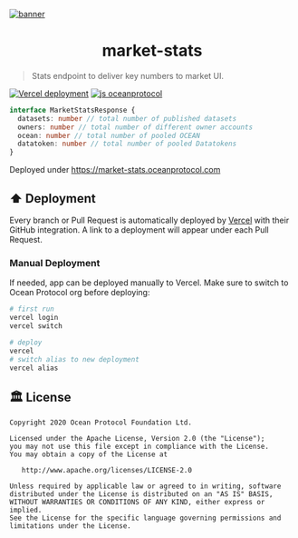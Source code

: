 [![banner](https://raw.githubusercontent.com/oceanprotocol/art/master/github/repo-banner%402x.png)](https://oceanprotocol.com)

<h1 align="center">market-stats</h1>

> Stats endpoint to deliver key numbers to market UI.

[![Vercel deployment](https://flat.badgen.net/badge/vercel/auto-deployment/21c4dd?icon=now)](https://vercel.com/oceanprotocol/market)
[![js oceanprotocol](https://img.shields.io/badge/js-oceanprotocol-7b1173.svg)](https://github.com/oceanprotocol/eslint-config-oceanprotocol)

```ts
interface MarketStatsResponse {
  datasets: number // total number of published datasets
  owners: number // total number of different owner accounts
  ocean: number // total number of pooled OCEAN
  datatoken: number // total number of pooled Datatokens
}
```

Deployed under https://market-stats.oceanprotocol.com

## ⬆️ Deployment

Every branch or Pull Request is automatically deployed by [Vercel](https://vercel.com) with their GitHub integration. A link to a deployment will appear under each Pull Request.

### Manual Deployment

If needed, app can be deployed manually to Vercel. Make sure to switch to Ocean Protocol org before deploying:

```bash
# first run
vercel login
vercel switch

# deploy
vercel
# switch alias to new deployment
vercel alias
```

## 🏛 License

```text
Copyright 2020 Ocean Protocol Foundation Ltd.

Licensed under the Apache License, Version 2.0 (the "License");
you may not use this file except in compliance with the License.
You may obtain a copy of the License at

   http://www.apache.org/licenses/LICENSE-2.0

Unless required by applicable law or agreed to in writing, software
distributed under the License is distributed on an "AS IS" BASIS,
WITHOUT WARRANTIES OR CONDITIONS OF ANY KIND, either express or implied.
See the License for the specific language governing permissions and
limitations under the License.
```
